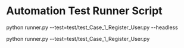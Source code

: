 
# Automation Test Runner Script

python runner.py --test=test/test_Case_1_Register_User.py --headless

python runner.py --test=test/test_Case_1_Register_User.py